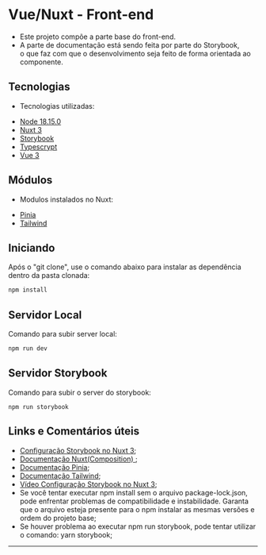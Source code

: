 Vue/Nuxt - Front-end 
===================================================

- Este projeto compõe a parte base do front-end.</br>
- A parte de documentação está sendo feita por parte do Storybook,<br>
  o que faz com que o desenvolvimento seja feito de forma orientada ao componente.<br>


## Tecnologias

* Tecnologias utilizadas:
 - [Node 18.15.0](https://nodejs.org/en)
 - [Nuxt 3](https://nuxt.com/)
 - [Storybook](https://storybook.js.org/docs/vue/get-started/install)
 - [Typescrypt](https://www.typescriptlang.org/)
 - [Vue 3](https://vuejs.org/)

## Módulos

* Modulos instalados no Nuxt:
 - [Pinia](https://nuxt.com/modules/pinia)
 - [Tailwind](https://nuxt.com/modules/tailwindcss)
 

## Iniciando

Após o "git clone", use o comando abaixo para instalar as dependência dentro da pasta clonada:

```bash
npm install

```

## Servidor Local

Comando para subir server local:

```bash
npm run dev
```

## Servidor Storybook

Comando para subir o server do storybook:

```storybook
npm run storybook
```


Links e Comentários úteis
-----------
- [Configuração Storybook no Nuxt 3](https://laurentcazanove.com/articles/storybook-nuxt-guide/);
- [Documentação Nuxt(Composition) ](https://nuxt.com/docs/getting-started/introduction);
- [Documentação Pinia](https://pinia.vuejs.org/core-concepts/);
- [Documentação Tailwind](https://tailwindcss.com/docs/width);
- [Vídeo Configuração Storybook no Nuxt 3](https://www.youtube.com/watch?v=IihqmCcqMHo&t=1326s);
- Se você tentar executar npm install sem o arquivo package-lock.json, pode enfrentar problemas de compatibilidade e instabilidade. Garanta que o arquivo esteja presente para o npm instalar as mesmas versões e ordem do projeto base;
- Se houver problema ao executar npm run storybook, pode tentar utilizar o comando: yarn storybook;

----------

